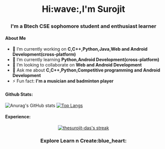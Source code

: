 <h1>
    <p align="center">Hi:wave:,I'm Surojit
</h1> 

<h3> 
    <p align="center">I'm a Btech CSE sophomore student and enthusiast learner
</h3> 





<h4>About Me</h4>


- 🔭 I’m currently working on **C,C++,Python,Java,Web and Android Development(cross-platform)**
- 🌱 I’m currently learning **Python,Android Development(cross-platform)**
- 👯 I’m looking to collaborate on **Web and Android Development**
- 💬 Ask me about **C,C++,Python,Competitive programming and Android Development**
- ⚡ Fun fact: **I'm a musician and badminton player**


<h4>Github Stats:</h4>


![Anurag's GitHub stats](https://github-readme-stats.vercel.app/api?username=thesurojit-das&show_icons=true&theme=github_dark&hide_border=true&stroke=0000&background=060A0CD0)	[![Top Langs](https://github-readme-stats.vercel.app/api/top-langs/?username=thesurojit-das&layout=compact&theme=github_dark&hide_border=true&stroke=0000&background=060A0CD0 )](https://github.com/anuraghazra/github-readme-stats)

<h4>Experience:</h4>
<p align="center">
    <a href="https://github.com/eshaananand/github-readme-streak-stats">
        <img title="🔥 Get streak stats for your profile at git.io/streak-stats" alt="thesurojit-das's streak" src="https://github-readme-streak-stats.herokuapp.com/?user=thesurojit-das&theme=black-ice&hide_border=true&stroke=0000&background=060A0CD0"/>
    </a>
</p>


<h3>
    <p align="center">Explore Learn n Create:blue_heart:
</h3>






